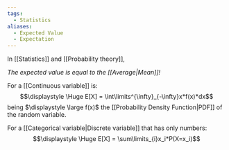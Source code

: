 ```yaml
---
tags:
  - Statistics
aliases:
  - Expected Value
  - Expectation
---
```

In [[Statistics]] and [[Probability theory]],

*The expected value is equal to the [[Average|Mean]]!*

For a [[Continuous variable]] is:
$$\displaystyle \Huge E[X] = \int\limits^{\infty}_{-\infty}x*f(x)*dx$$
being $\displaystyle \large f(x)$ the [[Probability Density Function|PDF]] of the random variable.

For a [[Categorical variable|Discrete variable]] that has only numbers:
$$\displaystyle \Huge E[X] = \sum\limits_{i}x_i*P(X=x_i)$$

